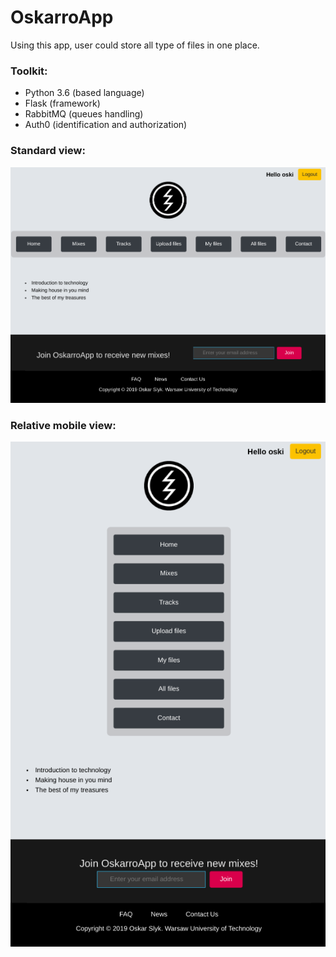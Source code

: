 # OskarroApp
Using this app, user could store all type of files in one place.  

### Toolkit:
* Python 3.6 (based language)  
* Flask (framework)  
* RabbitMQ (queues handling)  
* Auth0 (identification and authorization)  

### Standard view:  
![Standard view of website](https://github.com/Oskarovsky/OskarroApp/blob/master/view_pc.png)  


### Relative mobile view:  
![Relative view of website](https://github.com/Oskarovsky/OskarroApp/blob/master/view_mobile.png)
